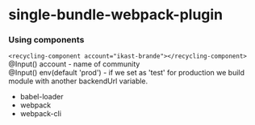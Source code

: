 # single-bundle-webpack-plugin

### Using components
`<recycling-component account="ikast-brande"></recycling-component>`<br />
@Input() account - name of community <br />
@Input() env(default 'prod') - if we set as 'test' for production
we build module with another backendUrl variable.
* babel-loader
* webpack
* webpack-cli
